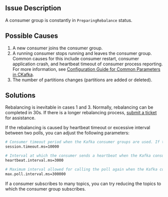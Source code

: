 ## Issue Description
A consumer group is constantly in `PreparingRebalance` status.


## Possible Causes
1. A new consumer joins the consumer group.
2. A running consumer stops running and leaves the consumer group. Common causes for this include consumer restart, consumer application crash, and heartbeat timeout of consumer process reporting. For more information, see [Configuration Guide for Common Parameters in CKafka](https://intl.cloud.tencent.com/document/product/597/31588).
3. The number of partitions changes (partitions are added or deleted).




## Solutions

Rebalancing is inevitable in cases 1 and 3. Normally, rebalancing can be completed in 30s. If there is a longer rebalancing process, [submit a ticket](https://console.cloud.tencent.com/workorder/category) for assistance.

If the rebalancing is caused by heartbeat timeout or excessive interval between two polls, you can adjust the following parameters:
```bash
# Consumer timeout period when the Kafka consumer groups are used. If the broker does not receive the heartbeat of the consumer within this period, the consumer will be considered to have failed and the broker will initiate the rebalancing process. Currently, this value must be configured in the broker between 6000 (value of group.min.session.timeout.ms) and 300000 (value of group.max.session.timeout.ms).
session.timeout.ms=10000

# Interval at which the consumer sends a heartbeat when the Kafka consumer groups are used. This value must be smaller than the session.timeout.ms value, and is recommended to be smaller than one third of it.
heartbeat.interval.ms=3000

# Maximum interval allowed for calling the poll again when the Kafka consumer groups are used. If poll is not called within this time period, the consumer will be considered to have failed and the broker will reinitiate rebalancing to assign the partitions to other consumers.
max.poll.interval.ms=300000
```

If a consumer subscribes to many topics, you can try reducing the topics to which the consumer group subscribes.
